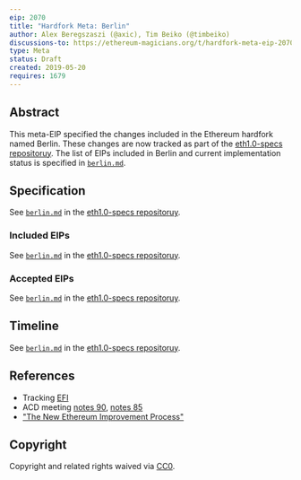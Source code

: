 ```yaml
---
eip: 2070
title: "Hardfork Meta: Berlin"
author: Alex Beregszaszi (@axic), Tim Beiko (@timbeiko)
discussions-to: https://ethereum-magicians.org/t/hardfork-meta-eip-2070-berlin-discussion/3561
type: Meta
status: Draft
created: 2019-05-20
requires: 1679
---
```


## Abstract

This meta-EIP specified the changes included in the Ethereum hardfork named Berlin. These changes are now tracked as part of the [eth1.0-specs repositoruy](https://github.com/ethereum/eth1.0-specs/tree/master/network-upgrades). The list of EIPs included in Berlin and current implementation status is specified in [`berlin.md`](https://github.com/ethereum/eth1.0-specs/blob/master/network-upgrades/berlin.md).

## Specification

See [`berlin.md`](https://github.com/ethereum/eth1.0-specs/blob/master/network-upgrades/berlin.md) in the [eth1.0-specs repositoruy](https://github.com/ethereum/eth1.0-specs/tree/master/network-upgrades).

### Included EIPs

See [`berlin.md`](https://github.com/ethereum/eth1.0-specs/blob/master/network-upgrades/berlin.md) in the [eth1.0-specs repositoruy](https://github.com/ethereum/eth1.0-specs/tree/master/network-upgrades).

### Accepted EIPs

See [`berlin.md`](https://github.com/ethereum/eth1.0-specs/blob/master/network-upgrades/berlin.md) in the [eth1.0-specs repositoruy](https://github.com/ethereum/eth1.0-specs/tree/master/network-upgrades).

## Timeline

See [`berlin.md`](https://github.com/ethereum/eth1.0-specs/blob/master/network-upgrades/berlin.md) in the [eth1.0-specs repositoruy](https://github.com/ethereum/eth1.0-specs/tree/master/network-upgrades).

## References

- Tracking [EFI](https://github.com/orgs/ethereum/projects/5)
- ACD meeting [notes 90](https://github.com/ethereum/pm/blob/master/All%20Core%20Devs%20Meetings/Meeting%2090.md), [notes 85](https://github.com/ethereum/pm/blob/ee277386af75621c48923f9740e4913ee241cd05/All%20Core%20Devs%20Meetings/Meeting%2085.md)
- ["The New Ethereum Improvement Process"](https://medium.com/ethereum-cat-herders/the-new-ethereum-improvement-process-928c628b306e)

## Copyright

Copyright and related rights waived via [CC0](https://creativecommons.org/publicdomain/zero/1.0/).
